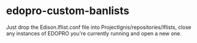 # edopro-custom-banlists


Just drop the Edison.lflist.conf file into ProjectIgnis/repositories/lflists, close any instances of EDOPRO you're currently running and open a new one.
